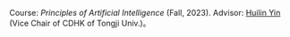Course: *Principles of Artificial Intelligence* (Fall, 2023). 
Advisor: [Huilin Yin](https://ivcm.tongji.edu.cn/info/1100/1371.htm) (Vice Chair of CDHK of Tongji Univ.)。
